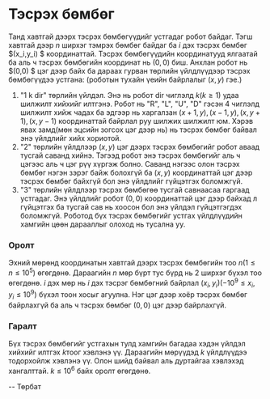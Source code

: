 Тэсрэх бөмбөг
=============

Танд хавтгай дээрх тэсрэх бөмбөгүүдийг устгадаг робот байдаг. Тэгш хавтгай дээр $n$ ширхэг тэмрэх бөмбөг байдаг ба $i$ дэх тэсрэх бөмбөг $(x_i,y_i) $ координаттай. Тэсрэх бөмбөгүүдийн координатууд ялгаатай ба аль ч тэсрэх бөмбөгийн координат нь $(0,0)$ биш. Анхлан робот нь $(0,0) $ цэг дээр байх ба дараах гурван төрлийн үйлдлүүдээр тэсрэх бөмбөгүүдээ устгана: (роботын тухайн үеийн байрлалыг $(x,y)$ гэе.)

 1. "1 k dir" төрлийн үйлдэл. Энэ нь робот dir чиглэлд $k(k \ge 1)$ удаа шилжилт хийхийг илтгэнэ. Робот нь "R", "L", "U", "D" гэсэн 4 чиглэлд шилжилт хийж чадах ба эдгээр нь харгалзан $(x+1,y), (x-1,y),(x,y+1),(x,y-1)$ координаттай байрлал руу шилжих шилжилт юм. Хэрэв явах замд(мөн эцсийн зогсох цэг дээр нь) нь тэсрэх бөмбөг байвал энэ үйлдлийг хийх хориотой.
 2. "2" төрлийн үйлдлээр $(x,y)$ цэг дээрх тэсрэх бөмбөгийг робот аваад тусгай саванд хийнэ. Тэгээд робот энэ тэсрэх бөмбөгийг аль ч цэгээс аль ч цэг рүү хүргэж болно. Саванд нэгээс олон тэсрэх бөмбөг нэгэн зэрэг байж болохгүй ба $(x,y)$ координаттай цэг дээр тэсрэх бөмбөг байхгүй бол энэ үйлдлийг гүйцэтгэх боломжгүй.
 3. "3" төрлийн үйлдлээр тэсрэх бөмбөгөө тусгай савнаасаа гаргаад устгадаг. Энэ үйлдлийг робот $(0,0)$ координаттай цэг дээр байхад л гүйцэтгэх ба тусгай сав нь хоосон бол энэ үйлдэл гүйцэтгэгдэх боломжгүй.
Роботод бүх тэсрэх бөмбөгийг устгах үйлдлүүдийн хамгийн цөөн дарааллыг олоход нь тусална уу.

### Оролт
Эхний мөрөнд координатын хавтгай дээрх тэсрэх бөмбөгийн тоо $n (1\le n\le 10^5)$ өгөгдөнө. Дараагийн $n$ мөр бүрт тус бүрд нь 2 ширхэг бүхэл тоо өгөгдөнө. $i$ дэх мөр нь  $i$ дэх тэсрэг бөмбөгний байрлал  $(x_i, y_i) (-10^9\le x_i,y_i\le 10^9)$ бүхэл тоон хосыг агуулна. Нэг цэг дээр хоёр тэсрэх бөмбөг байрлахгүй ба аль ч тэсрэх бөмбөг $(0,0)$ цэг дээр байрлахгүй.

### Гаралт
Бүх тэсрэх бөмбөгийг устгахын тулд хамгийн багадаа хэдэн үйлдэл хийхийг илтгэх $k$тоог хэвлэнэ үү. Дараагийн мөрүүдэд $k$ үйлдлүүдээ тодорхойлж хэвлэнэ үү. Олон шийд байвал аль дуртайгаа хэвлэхэд хангалттай.  $k\le 10^6$ байх оролт өгөгдөнө.

-- Төрбат
